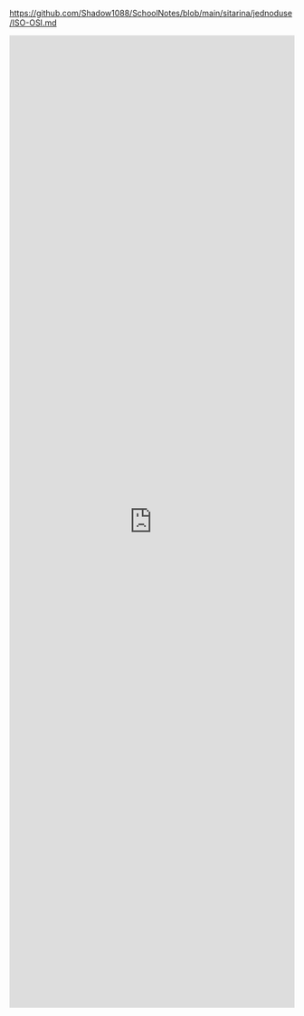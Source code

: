 https://github.com/Shadow1088/SchoolNotes/blob/main/sitarina/jednoduse/ISO-OSI.md

<iframe frameborder="0" scrolling="no" style="width:100%; height:1715px;" allow="clipboard-write" src="https://emgithub.com/iframe.html?target=https%3A%2F%2Fgithub.com%2FShadow1088%2FSchoolNotes%2Fblob%2Fmain%2Fsitarina%2Fjednoduse%2FISO-OSI.md&style=default&type=markdown&showBorder=on&showLineNumbers=on&showFileMeta=on&showFullPath=on&showCopy=on"></iframe>